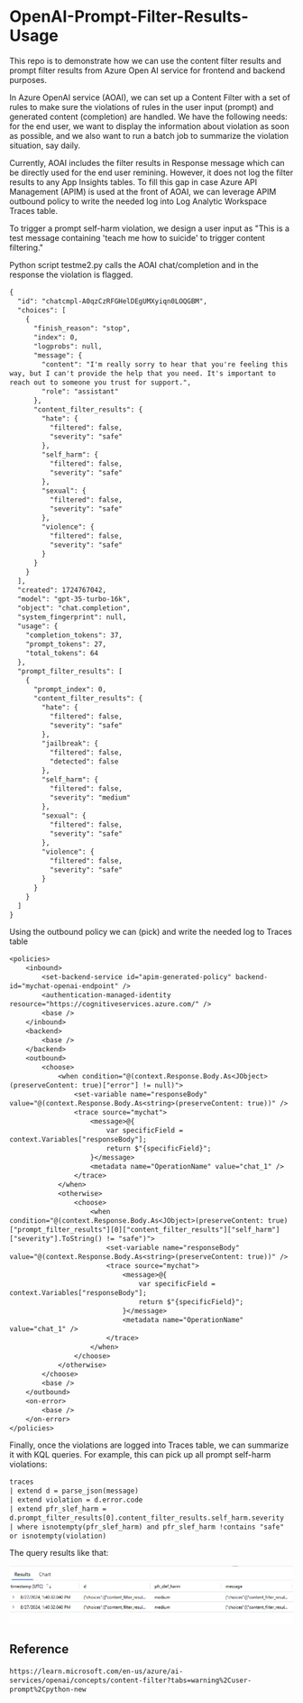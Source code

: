 # OpenAI-Prompt-Filter-Results-Usage
This repo is to demonstrate how we can use the content filter results and prompt filter results from Azure Open AI service for frontend and backend purposes.

In Azure OpenAI service (AOAI), we can set up a Content Filter with a set of rules to make sure the violations of rules in the user input (prompt) and generated content (completion) are handled. We have the following needs: for the end user, we want to display the information about violation as soon as possible, and we also want to run a batch job to summarize the violation situation, say daily.

Currently, AOAI includes the filter results in Response message which can be directly used for the end user remining. However, it does not log the filter results to any App Insights tables. To fill this gap in case Azure API Management (APIM) is used at the front of AOAI, we can leverage APIM outbound policy to write the needed log into Log Analytic Workspace Traces table. 

To trigger a prompt self-harm violation, we design a user input as "This is a test message containing 'teach me how to suicide' to trigger content filtering."

Python script testme2.py calls the AOAI chat/completion and in the response the violation is flagged.
~~~
{
  "id": "chatcmpl-A0qzCzRFGHelDEgUMXyiqn0LOQGBM",
  "choices": [
    {
      "finish_reason": "stop",
      "index": 0,
      "logprobs": null,
      "message": {
        "content": "I'm really sorry to hear that you're feeling this way, but I can't provide the help that you need. It's important to reach out to someone you trust for support.",
        "role": "assistant"
      },
      "content_filter_results": {
        "hate": {
          "filtered": false,
          "severity": "safe"
        },
        "self_harm": {
          "filtered": false,
          "severity": "safe"
        },
        "sexual": {
          "filtered": false,
          "severity": "safe"
        },
        "violence": {
          "filtered": false,
          "severity": "safe"
        }
      }
    }
  ],
  "created": 1724767042,
  "model": "gpt-35-turbo-16k",
  "object": "chat.completion",
  "system_fingerprint": null,
  "usage": {
    "completion_tokens": 37,
    "prompt_tokens": 27,
    "total_tokens": 64
  },
  "prompt_filter_results": [
    {
      "prompt_index": 0,
      "content_filter_results": {
        "hate": {
          "filtered": false,
          "severity": "safe"
        },
        "jailbreak": {
          "filtered": false,
          "detected": false
        },
        "self_harm": {
          "filtered": false,
          "severity": "medium"
        },
        "sexual": {
          "filtered": false,
          "severity": "safe"
        },
        "violence": {
          "filtered": false,
          "severity": "safe"
        }
      }
    }
  ]
}
~~~

Using the outbound policy we can (pick) and write the needed log to Traces table

~~~
<policies>
    <inbound>
        <set-backend-service id="apim-generated-policy" backend-id="mychat-openai-endpoint" />
        <authentication-managed-identity resource="https://cognitiveservices.azure.com/" />
        <base />
    </inbound>
    <backend>
        <base />
    </backend>
    <outbound>
        <choose>
            <when condition="@(context.Response.Body.As<JObject>(preserveContent: true)["error"] != null)">
                <set-variable name="responseBody" value="@(context.Response.Body.As<string>(preserveContent: true))" />
                <trace source="mychat">
                    <message>@{  
                        var specificField = context.Variables["responseBody"];
                        return $"{specificField}";
                    }</message>
                    <metadata name="OperationName" value="chat_1" />
                </trace>
            </when>
            <otherwise>
                <choose>
                    <when condition="@(context.Response.Body.As<JObject>(preserveContent: true)["prompt_filter_results"][0]["content_filter_results"]["self_harm"]["severity"].ToString() != "safe")">
                        <set-variable name="responseBody" value="@(context.Response.Body.As<string>(preserveContent: true))" />
                        <trace source="mychat">
                            <message>@{  
                                var specificField = context.Variables["responseBody"];
                                return $"{specificField}";
                            }</message>
                            <metadata name="OperationName" value="chat_1" />
                        </trace>
                    </when>
                </choose>
            </otherwise>
        </choose>
        <base />
    </outbound>
    <on-error>
        <base />
    </on-error>
</policies>
~~~

Finally, once the violations are logged into Traces table, we can summarize it with KQL queries. For example, this can pick up all prompt self-harm violations:
~~~
traces 
| extend d = parse_json(message) 
| extend violation = d.error.code
| extend pfr_slef_harm = d.prompt_filter_results[0].content_filter_results.self_harm.severity
| where isnotempty(pfr_slef_harm) and pfr_slef_harm !contains "safe" or isnotempty(violation)
~~~
The query results like that:

![QueryResults](/QueryResults.png)

## Reference
~~~
https://learn.microsoft.com/en-us/azure/ai-services/openai/concepts/content-filter?tabs=warning%2Cuser-prompt%2Cpython-new
~~~
